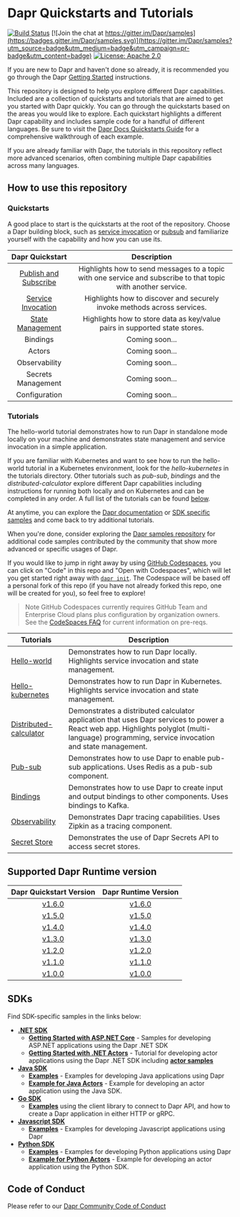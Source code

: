 # Dapr Quickstarts and Tutorials

[![Build Status](https://github.com/dapr/quickstarts/workflows/samples/badge.svg?event=push&branch=master)](https://github.com/dapr/quickstarts/actions?workflow=samples)
[![Join the chat at https://gitter.im/Dapr/samples](https://badges.gitter.im/Dapr/samples.svg)](https://gitter.im/Dapr/samples?utm_source=badge&utm_medium=badge&utm_campaign=pr-badge&utm_content=badge)
[![License: Apache 2.0](https://img.shields.io/badge/License-Apache-yellow.svg)](https://www.apache.org/licenses/LICENSE-2.0)

If you are new to Dapr and haven't done so already, it is recommended you go through the Dapr [Getting Started](https://docs.dapr.io/getting-started/install-dapr/) instructions.

This repository is designed to help you explore different Dapr capabilities. Included are a collection of quickstarts and tutorials that are aimed to get you started with Dapr quickly. You can go through the quickstarts based on the areas you would like to explore. Each quickstart highlights a different Dapr capability and includes sample code for a handful of different languages. Be sure to visit the [Dapr Docs Quickstarts Guide]() for a comprehensive walkthrough of each example. 

If you are already familiar with Dapr, the tutorials in this repository reflect more advanced scenarios, often combining multiple Dapr capabilities across many languages.

## How to use this repository

### Quickstarts
A good place to start is the quickstarts at the root of the repository. Choose a Dapr building block, such as [service invocation](./service_invocation) or [pubsub](./pubsub) and familiarize yourself with the capability and how you can use its.  

| Dapr Quickstart | Description |
|:--------------------:|:--------------------:|
| [Publish and Subscribe](./pub_sub) | Highlights how to send messages to a topic with one service and subscribe to that topic with another service. |
| [Service Invocation](./service_invocation) | Highlights how to discover and securely invoke methods across services.  |
| [State Management](./state_management/) | Highlights how to store data as key/value pairs in supported state stores. |
| Bindings | Coming soon... | 
| Actors | Coming soon... |
| Observability | Coming soon... |
| Secrets Management | Coming soon... |
| Configuration | Coming soon... |

### Tutorials
The hello-world tutorial demonstrates how to run Dapr in standalone mode locally on your machine and demonstrates state management and service invocation in a simple application.

If you are familiar with Kubernetes and want to see how to run the hello-world tutorial in a Kubernetes environment, look for the *hello-kubernetes* in the tutorials directory. Other tutorials such as *pub-sub*, *bindings* and the *distributed-calculator* explore different Dapr capabilities including instructions for running both locally and on Kubernetes and can be completed in any order. A full list of the tutorials can be found [below](#tutorials).

At anytime, you can explore the [Dapr documentation](https://docs.dapr.io/) or [SDK specific samples](#sdks) and come back to try additional tutorials. 

When you're done, consider exploring the [Dapr samples repository](https://github.com/dapr/samples) for additional code samples contributed by the community that show more advanced or specific usages of Dapr.

If you would like to jump in right away by using [GitHub Codespaces](https://github.com/features/codespaces), you can click on "Code" in this repo and "Open with Codespaces", which will let you get started right away with [`dapr init`](https://docs.dapr.io/getting-started/install-dapr-selfhost/). The Codespace will be based off a personal fork of this repo (if you have not already forked this repo, one will be created for you), so feel free to explore!
>Note GitHub Codespaces currently requires GitHub Team and Enterprise Cloud plans plus configuration by organization owners.  See the [CodeSpaces FAQ](https://github.com/features/codespaces) for current information on pre-reqs.  

| Tutorials  | Description                                                                                                                                                        |
|--------------------------|------------------------------------------------------------------------------------------------------------------------------------------------------------------------------------------------|
| [Hello-world](./tutorials/hello-world)            | Demonstrates how to run Dapr locally. Highlights service invocation and state management.                                                                                                      |
| [Hello-kubernetes](./tutorials/hello-kubernetes)       | Demonstrates how to run Dapr in Kubernetes. Highlights service invocation and state management.                                                                                                |
| [Distributed-calculator](./tutorials/distributed-calculator) | Demonstrates a distributed calculator application that uses Dapr services to power a React web app. Highlights polyglot (multi-language) programming, service invocation and state management. |
| [Pub-sub](./tutorials/pub-sub)                | Demonstrates how to use Dapr to enable pub-sub applications. Uses Redis as a pub-sub component.                                                                                          |
| [Bindings](./tutorials/bindings)            | Demonstrates how to use Dapr to create input and output bindings to other components. Uses bindings to Kafka.                                                                            |
| [Observability](./tutorials/observability) | Demonstrates Dapr tracing capabilities. Uses Zipkin as a tracing component. |
| [Secret Store](./tutorials/secretstore) | Demonstrates the use of Dapr Secrets API to access secret stores. |


## Supported Dapr Runtime version

| Dapr Quickstart Version  | Dapr Runtime Version |
|:--------------------:|:--------------------:|
| [v1.6.0](https://github.com/dapr/quickstarts/tree/v1.6.0) | [v1.6.0](https://github.com/dapr/dapr/tree/v1.6.0) |
| [v1.5.0](https://github.com/dapr/quickstarts/tree/v1.5.0) | [v1.5.0](https://github.com/dapr/dapr/tree/v1.5.0) |
| [v1.4.0](https://github.com/dapr/quickstarts/tree/v1.4.0) | [v1.4.0](https://github.com/dapr/dapr/tree/v1.4.0) |
| [v1.3.0](https://github.com/dapr/quickstarts/tree/v1.3.0) | [v1.3.0](https://github.com/dapr/dapr/tree/v1.3.0) |
| [v1.2.0](https://github.com/dapr/quickstarts/tree/v1.2.0) | [v1.2.0](https://github.com/dapr/dapr/tree/v1.2.0) |
| [v1.1.0](https://github.com/dapr/quickstarts/tree/v1.1.0) | [v1.1.0](https://github.com/dapr/dapr/tree/v1.1.0) |
| [v1.0.0](https://github.com/dapr/quickstarts/tree/v1.0.0) | [v1.0.0](https://github.com/dapr/dapr/tree/v1.0.0) |

## SDKs

Find SDK-specific samples in the links below:

- **[.NET SDK](https://github.com/dapr/dotnet-sdk)**
  - **[Getting Started with ASP.NET Core](https://github.com/dapr/dotnet-sdk/tree/master/examples/AspNetCore)** - Samples for developing ASP.NET applications using the Dapr .NET SDK
  - **[Getting Started with .NET Actors](https://docs.dapr.io/developing-applications/sdks/dotnet/dotnet-actors/dotnet-actors-howto/)** - Tutorial for developing actor applications using the Dapr .NET SDK including **[actor samples](https://github.com/dapr/dotnet-sdk/tree/master/examples/Actor)**
- **[Java SDK](https://github.com/dapr/java-sdk)**
  - **[Examples](https://github.com/dapr/java-sdk/tree/master/examples/src/main/java/io/dapr/examples)** - Examples for developing Java applications using Dapr
  - **[Example for Java Actors](https://github.com/dapr/java-sdk/tree/master/examples/src/main/java/io/dapr/examples/actors)** - Example for developing an actor application using the Java SDK.
- **[Go SDK](https://github.com/dapr/go-sdk)** 
  - **[Examples](https://github.com/dapr/go-sdk/tree/master/examples)** using the client library to connect to Dapr API, and how to create a Dapr application in either HTTP or gRPC.
- **[Javascript SDK](https://github.com/dapr/js-sdk)**
  - **[Examples](https://github.com/dapr/js-sdk/tree/master/examples)** - Examples for developing Javascript applications using Dapr
- **[Python SDK](https://github.com/dapr/python-sdk)**
  - **[Examples](https://github.com/dapr/python-sdk/tree/master/examples)** - Examples for developing Python applications using Dapr
  - **[Example for Python Actors](https://github.com/dapr/python-sdk/tree/master/examples/demo_actor)** - Example for developing an actor application using the Python SDK.
  
## Code of Conduct

Please refer to our [Dapr Community Code of Conduct](https://github.com/dapr/community/blob/master/CODE-OF-CONDUCT.md)
